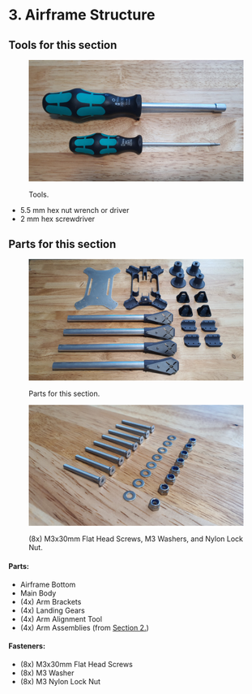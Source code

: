 # 3. Airframe Structure

## Tools for this section

<figure><img src="../../.gitbook/assets/20240926_191824[1].jpg" alt=""><figcaption><p>Tools.</p></figcaption></figure>

* 5.5 mm hex nut wrench or driver
* 2 mm hex screwdriver



## Parts for this section

<div>

<figure><img src="../../.gitbook/assets/20240926_191317[1].jpg" alt=""><figcaption><p>Parts for this section.</p></figcaption></figure>

 

<figure><img src="../../.gitbook/assets/20240926_191741[1].jpg" alt=""><figcaption><p>(8x) M3x30mm Flat Head Screws, M3 Washers, and Nylon Lock Nut.</p></figcaption></figure>

</div>

#### Parts:

* Airframe Bottom
* Main Body
* (4x) Arm Brackets
* (4x) Landing Gears
* (4x) Arm Alignment Tool
* (4x) Arm Assemblies (from [Section 2.](2.-arm-assembly.md))

#### Fasteners:

* (8x) M3x30mm Flat Head Screws
* (8x) M3 Washer
* (8x) M3 Nylon Lock Nut

